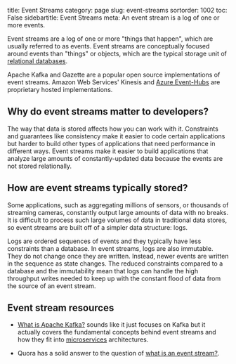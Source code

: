 title: Event Streams
category: page
slug: event-streams
sortorder: 1002
toc: False
sidebartitle: Event Streams
meta: An event stream is a log of one or more events.


Event streams are a log of one or more "things that happen", which are
usually referred to as events. Event streams are 
conceptually focused around events than "things" or objects, which are 
the typical storage unit of [relational databases](/databases.html).

Apache Kafka and Gazette are a popular open source implementations of event 
streams. Amazon Web Services' Kinesis and 
[Azure Event-Hubs](https://azure.microsoft.com/en-us/services/event-hubs/)
are proprietary hosted implementations.


## Why do event streams matter to developers?
The way that data is stored affects how you can work with it. Constraints
and guarantees like consistency make it easier to code certain applications
but harder to build other types of applications that need performance in
different ways. Event streams make it easier to build applications that
analyze large amounts of constantly-updated data because the events are
not stored relationally.


## How are event streams typically stored?
Some applications, such as aggregating millions of sensors, or thousands
of streaming cameras, constantly output large amounts of data with no breaks. 
It is difficult to process such large volumes of data in traditional data 
stores, so event streams are built off of a simpler data structure: logs. 

Logs are ordered sequences of events and they typically have less constraints
than a database. In event streams, logs are also immutable. They do not change
once they are written. Instead, newer events are written in the sequence as
state changes. The reduced constraints compared to a database and the
immutability mean that logs can handle the high throughput writes needed to
keep up with the constant flood of data from the source of an event stream.


## Event stream resources
* [What is Apache Kafka?](https://www.youtube.com/watch?v=FKgi3n-FyNU) sounds
  like it just focuses on Kafka but it actually covers the fundamental 
  concepts behind event streams and how they fit into 
  [microservices](/microservices.html) architectures.

* Quora has a solid answer to the question of 
  [what is an event stream?](https://www.quora.com/What-is-an-event-stream).
